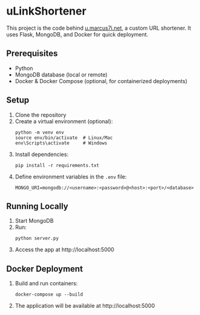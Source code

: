 # uLinkShortener

This project is the code behind [u.marcus7i.net](https://u.marcus7i.net), a custom URL shortener. It uses Flask, MongoDB, and Docker for quick deployment.

## Prerequisites
- Python
- MongoDB database (local or remote)
- Docker & Docker Compose (optional, for containerized deployments)

## Setup
1. Clone the repository
2. Create a virtual environment (optional):
   ```
   python -m venv env
   source env/bin/activate  # Linux/Mac
   env\Scripts\activate     # Windows
   ```
3. Install dependencies:
   ```
   pip install -r requirements.txt
   ```
4. Define environment variables in the `.env` file:
   ```
   MONGO_URI=mongodb://<username>:<password>@<host>:<port>/<database>
   ```

## Running Locally
1. Start MongoDB
2. Run:
   ```
   python server.py
   ```
3. Access the app at http://localhost:5000

## Docker Deployment
1. Build and run containers:
   ```
   docker-compose up --build
   ```
2. The application will be available at http://localhost:5000